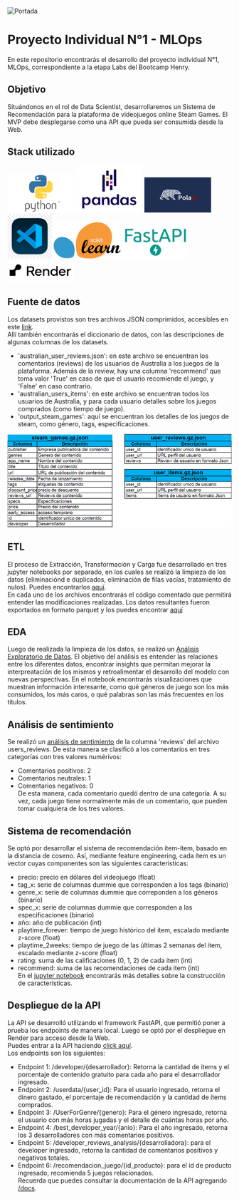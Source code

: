 ![Portada](assets/)

# Proyecto Individual N°1 - MLOps <br>
En este repositorio encontrarás el desarrollo del proyecto individual N°1, MLOps, correspondiente a la etapa Labs del Bootcamp Henry. <br>

## Objetivo <br>
Situándonos en el rol de Data Scientist, desarrollaremos un Sistema de Recomendación para la plataforma de videojuegos online Steam Games. El MVP debe desplegarse como una API que pueda ser consumida desde la Web.<br>

## Stack utilizado <br>
<img src="assets/Python-Symbol.png" alt="Python" width="150"/> <img src="assets/pandas.png" alt="Pandas" width="150"/> <img src="assets/Polars_.png" alt="Polars" width="150"/> <img src="assets/vscode.png" alt="VSCode" width="100"/> <img src="assets/sklearn.png" alt="Scikit-learn" width="150"/> <img src="assets/fastapi.png" alt="FastAPI" width="150"/> <img src="assets/render.png" alt="Render" width="150"/>

## Fuente de datos<br>
Los datasets provistos son tres archivos JSON comprimidos, accesibles en este [link](https://drive.google.com/drive/folders/1HqBG2-sUkz_R3h1dZU5F2uAzpRn7BSpj).<br>
Allí también encontrarás el diccionario de datos, con las descripciones de algunas columnas de los datasets. <br>
* 'australian_user_reviews.json': en este archivo se encuentran los comentarios (reviews) de los usuarios de Australia a los juegos de la plataforma. Además de la review, hay una columna 'recommend' que toma valor 'True' en caso de que el usuario recomiende el juego, y 'False' en caso contrario.
* 'australian_users_items': en este archivo se encuentran todos los usuarios de Australia, y para cada usuario detalles sobre los juegos comprados (como tiempo de juego).
* 'output_steam_games': aquí se encuentran los detalles de los juegos de steam, como género, tags, especificaciones. <br>

![Diccionario de datos](assets/data_dic.png) <br>

## ETL <br>
El proceso de Extracción, Transformación y Carga fue desarrollado en tres jupyter notebooks por separado, en los cuales se realizó la limpieza de los datos (eliminaciónd e duplicados, eliminación de filas vacías, tratamiento de nulos). Puedes encontrarlos [aquí](ETL/). <br>
En cada uno de los archivos encontrarás el código comentado que permitirá entender las modificaciones realizadas. Los datos resultantes fueron exportados en formato parquet y los puedes encontrar [aquí](CleanData/) <br>

## EDA <br>
Luego de realizada la limpieza de los datos, se realizó un [Análisis Exploratorio de Datos](EDA_steam.ipynb). El objetivo del análisis es entender las relaciones entre los diferentes datos, encontrar insights que permitan mejorar la interpreatación de los mismos y retroalimentar el desarrollo del modelo con nuevas perspectivas. En el notebook encontrarás visualizaciones que muestran información interesante, como qué géneros de juego son los más consumidos, los más caros, o qué palabras son las más frecuentes en los títulos. <br>

## Análisis de sentimiento <br>
Se realizó un [análisis de sentimiento](sentiment_analysis.ipynb) de la columna 'reviews' del archivo users_reviews. De esta manera se clasificó a los comentarios en tres categorías con tres valores numérivos:
- Comentarios positivos: 2
- Comentarios neutrales: 1
- Comentarios negativos: 0 <br>
De esta manera, cada comentario quedó dentro de una categoría. A su vez, cada juego tiene normalmente más de un comentario, que pueden tomar cualquiera de los tres valores.<br>

## Sistema de recomendación <br>
Se optó por desarrollar el sistema de recomendación ítem-ítem, basado en la distancia de coseno. Así, mediante feature engineering, cada ítem es un vector cuyas componentes son las siguientes características:
- precio: precio en dólares del videojuego (float)
- tag_x: serie de columnas dummie que corresponden a los tags (binario)
- genre_x: serie de columnas dummie que correponden a los géneros (binario)
- spec_x: serie de columnas dummie que corresponden a las especificaciones (binario)
- año: año de publicación (int)
- playtime_forever: tiempo de juego histórico del ítem, escalado mediante z-score (float)
- playtime_2weeks: tiempo de juego de las últimas 2 semanas del ítem, escalado mediante z-score (float)
- rating: suma de las calificaciones (0, 1, 2) de cada item (int)
- recommend: suma de las recomendaciones de cada item (int) <br>
En el [jupyter notebook](Recommender%20System/item_item_recom.ipynb) encontrarás más detalles sobre la construcción de características.

## Despliegue de la API
La API se desarrolló utilizando el framework FastAPI, que permitió poner a prueba los endpoints de manera local. Luego se optó por el despliegue en Render para acceso desde la Web. <br>
Puedes entrar a la API haciendo [click aquí](https://steam-mlops-4stb.onrender.com). <br>
Los endpoints son los siguientes:
- Endpoint 1: /developer/{desarrollador}: Retorna la cantidad de items y el porcentaje de contenido gratuito para cada año para el desarrollador ingresado.
- Endpoint 2: /userdata/{user_id}: Para el usuario ingresado, retorna el dinero gastado, el porcentaje de recomendación y la cantidad de ítems comprados.
- Endpoint 3: /UserForGenre/{genero}: Para el género ingresado, retorna el usuario con más horas jugadas y el detalle de cuántas horas por año.
- Endpoint 4: /best_developer_year/{anio}: Para el año ingresado, retorna los 3 desarrolladores con más comentarios positivos.
- Endpoint 5: /developer_reviews_analysis/{desarrolladora}: para el developer ingresado, retorna la cantidad de comentarios positivos y negativos totales.
- Endpoint 6: /recomendacion_juego/{id_producto}: para el id de producto ingresado, recomienda 5 juegos relacionados. <br>
Recuerda que puedes consultar la documentación de la API agregando [/docs](https://steam-mlops-4stb.onrender.com/docs). 


